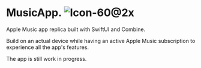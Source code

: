 # MusicApp.                                                                                                                  ![Icon-60@2x](https://user-images.githubusercontent.com/36419167/210294109-d438c083-17b2-4734-8ee4-52484eafe106.png)


Apple Music app replica built with SwiftUI and Combine. 

Build on an actual device while having an active Apple Music subscription to experience all the app's features.

The app is still work in progress.

